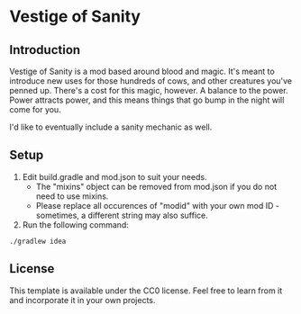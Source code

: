 # Vestige of Sanity

## Introduction

Vestige of Sanity is a mod based around blood and magic. It's meant to introduce new uses for those hundreds of cows, and other creatures you've penned up. There's a cost for this magic, however. A balance to the power. Power attracts power, and this means things that go bump in the night will come for you.

I'd like to eventually include a sanity mechanic as well.

## Setup

1. Edit build.gradle and mod.json to suit your needs.
    * The "mixins" object can be removed from mod.json if you do not need to use mixins.
    * Please replace all occurences of "modid" with your own mod ID - sometimes, a different string may also suffice.
2. Run the following command:

```
./gradlew idea
```

## License

This template is available under the CC0 license. Feel free to learn from it and incorporate it in your own projects.
